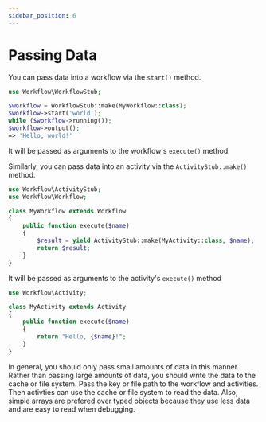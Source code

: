 ```yaml
---
sidebar_position: 6
---
```


# Passing Data

You can pass data into a workflow via the `start()` method.

```php
use Workflow\WorkflowStub;

$workflow = WorkflowStub::make(MyWorkflow::class);
$workflow->start('world');
while ($workflow->running());
$workflow->output();
=> 'Hello, world!'
```

It will be passed as arguments to the workflow's `execute()` method.

Similarly, you can pass data into an activity via the `ActivityStub::make()` method.

```php
use Workflow\ActivityStub;
use Workflow\Workflow;

class MyWorkflow extends Workflow
{
    public function execute($name)
    {
        $result = yield ActivityStub::make(MyActivity::class, $name);
        return $result;
    }
}
```

It will be passed as arguments to the activity's `execute()` method

```php
use Workflow\Activity;

class MyActivity extends Activity
{
    public function execute($name)
    {
        return "Hello, {$name}!";
    }
}
```

In general, you should only pass small amounts of data in this manner. Rather than passing large amounts of data, you should write the data to the cache or file system. Pass the key or file path to the workflow and activities. Then activties can use the cache or file system to read the data. Also, simple arrays are prefered over typed objects because they use less data and are easy to read when debugging.
